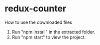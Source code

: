 # redux-counter
How to use the downloaded files

1) Run "npm install" in the extracted folder.
2) Run "npm start" to view the project.
